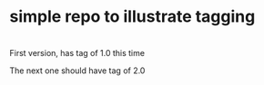 # simple repo to illustrate tagging
#
First version, has tag of 1.0
this time

The next one should have tag of 2.0


